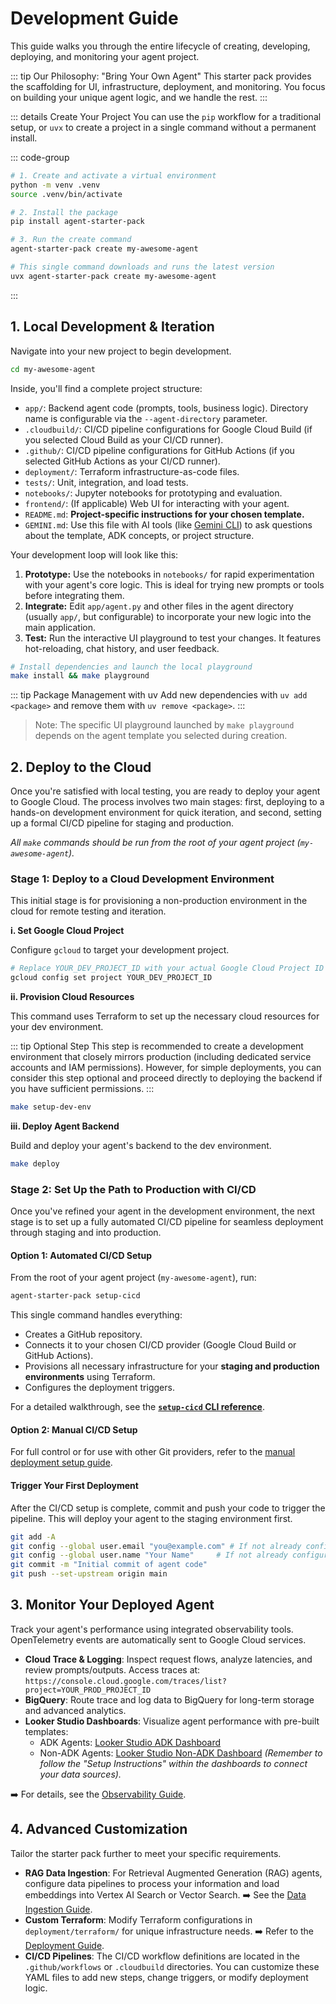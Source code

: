 # Development Guide

This guide walks you through the entire lifecycle of creating, developing, deploying, and monitoring your agent project.

::: tip Our Philosophy: "Bring Your Own Agent"
This starter pack provides the scaffolding for UI, infrastructure, deployment, and monitoring. You focus on building your unique agent logic, and we handle the rest.
:::

::: details Create Your Project
You can use the `pip` workflow for a traditional setup, or `uvx` to create a project in a single command without a permanent install.

::: code-group
```bash [pip]
# 1. Create and activate a virtual environment
python -m venv .venv
source .venv/bin/activate

# 2. Install the package
pip install agent-starter-pack

# 3. Run the create command
agent-starter-pack create my-awesome-agent
```

```bash [⚡ uvx]
# This single command downloads and runs the latest version
uvx agent-starter-pack create my-awesome-agent
```
:::

## 1. Local Development & Iteration

Navigate into your new project to begin development.

```bash
cd my-awesome-agent
```

Inside, you'll find a complete project structure:

*   `app/`: Backend agent code (prompts, tools, business logic). Directory name is configurable via the `--agent-directory` parameter.
*   `.cloudbuild/`: CI/CD pipeline configurations for Google Cloud Build (if you selected Cloud Build as your CI/CD runner).
*   `.github/`: CI/CD pipeline configurations for GitHub Actions (if you selected GitHub Actions as your CI/CD runner).
*   `deployment/`: Terraform infrastructure-as-code files.
*   `tests/`: Unit, integration, and load tests.
*   `notebooks/`: Jupyter notebooks for prototyping and evaluation.
*   `frontend/`: (If applicable) Web UI for interacting with your agent.
*   `README.md`: **Project-specific instructions for your chosen template.**
*   `GEMINI.md`: Use this file with AI tools (like [Gemini CLI](https://github.com/google-gemini/gemini-cli)) to ask questions about the template, ADK concepts, or project structure.

Your development loop will look like this:

1.  **Prototype:** Use the notebooks in `notebooks/` for rapid experimentation with your agent's core logic. This is ideal for trying new prompts or tools before integrating them.
2.  **Integrate:** Edit `app/agent.py` and other files in the agent directory (usually `app/`, but configurable) to incorporate your new logic into the main application.
3.  **Test:** Run the interactive UI playground to test your changes. It features hot-reloading, chat history, and user feedback.

```bash
# Install dependencies and launch the local playground
make install && make playground
```

::: tip Package Management with uv
Add new dependencies with `uv add <package>` and remove them with `uv remove <package>`.
:::
> Note: The specific UI playground launched by `make playground` depends on the agent template you selected during creation.

## 2. Deploy to the Cloud

Once you're satisfied with local testing, you are ready to deploy your agent to Google Cloud. The process involves two main stages: first, deploying to a hands-on development environment for quick iteration, and second, setting up a formal CI/CD pipeline for staging and production.

*All `make` commands should be run from the root of your agent project (`my-awesome-agent`).*

### Stage 1: Deploy to a Cloud Development Environment

This initial stage is for provisioning a non-production environment in the cloud for remote testing and iteration.

**i. Set Google Cloud Project**

Configure `gcloud` to target your development project.
```bash
# Replace YOUR_DEV_PROJECT_ID with your actual Google Cloud Project ID
gcloud config set project YOUR_DEV_PROJECT_ID
```

**ii. Provision Cloud Resources**

This command uses Terraform to set up the necessary cloud resources for your dev environment.

::: tip Optional Step
This step is recommended to create a development environment that closely mirrors production (including dedicated service accounts and IAM permissions). However, for simple deployments, you can consider this step optional and proceed directly to deploying the backend if you have sufficient permissions.
:::

```bash
make setup-dev-env
```

**iii. Deploy Agent Backend**

Build and deploy your agent's backend to the dev environment.
```bash
make deploy
```

### Stage 2: Set Up the Path to Production with CI/CD

Once you've refined your agent in the development environment, the next stage is to set up a fully automated CI/CD pipeline for seamless deployment through staging and into production.

#### Option 1: Automated CI/CD Setup

From the root of your agent project (`my-awesome-agent`), run:
```bash
agent-starter-pack setup-cicd
```
This single command handles everything:
- Creates a GitHub repository.
- Connects it to your chosen CI/CD provider (Google Cloud Build or GitHub Actions).
- Provisions all necessary infrastructure for your **staging and production environments** using Terraform.
- Configures the deployment triggers.

For a detailed walkthrough, see the [**`setup-cicd` CLI reference**](../cli/setup_cicd).

#### Option 2: Manual CI/CD Setup

For full control or for use with other Git providers, refer to the [manual deployment setup guide](./deployment.md).

#### Trigger Your First Deployment

After the CI/CD setup is complete, commit and push your code to trigger the pipeline. This will deploy your agent to the staging environment first.
```bash
git add -A
git config --global user.email "you@example.com" # If not already configured
git config --global user.name "Your Name"     # If not already configured
git commit -m "Initial commit of agent code"
git push --set-upstream origin main
```


## 3. Monitor Your Deployed Agent

Track your agent's performance using integrated observability tools. OpenTelemetry events are automatically sent to Google Cloud services.

*   **Cloud Trace & Logging**: Inspect request flows, analyze latencies, and review prompts/outputs. Access traces at: `https://console.cloud.google.com/traces/list?project=YOUR_PROD_PROJECT_ID`
*   **BigQuery**: Route trace and log data to BigQuery for long-term storage and advanced analytics.
*   **Looker Studio Dashboards**: Visualize agent performance with pre-built templates:
    *   ADK Agents: [Looker Studio ADK Dashboard](https://lookerstudio.google.com/c/reporting/46b35167-b38b-4e44-bd37-701ef4307418/page/tEnnC)
    *   Non-ADK Agents: [Looker Studio Non-ADK Dashboard](https://lookerstudio.google.com/c/reporting/fa742264-4b4b-4c56-81e6-a667dd0f853f/page/tEnnC)
    *(Remember to follow the "Setup Instructions" within the dashboards to connect your data sources).*

➡️ For details, see the [Observability Guide](./observability.md).

## 4. Advanced Customization

Tailor the starter pack further to meet your specific requirements.

*   **RAG Data Ingestion**: For Retrieval Augmented Generation (RAG) agents, configure data pipelines to process your information and load embeddings into Vertex AI Search or Vector Search.
    ➡️ See the [Data Ingestion Guide](./data-ingestion.md).
*   **Custom Terraform**: Modify Terraform configurations in `deployment/terraform/` for unique infrastructure needs.
    ➡️ Refer to the [Deployment Guide](./deployment.md).
*   **CI/CD Pipelines**: The CI/CD workflow definitions are located in the `.github/workflows` or `.cloudbuild` directories. You can customize these YAML files to add new steps, change triggers, or modify deployment logic.
